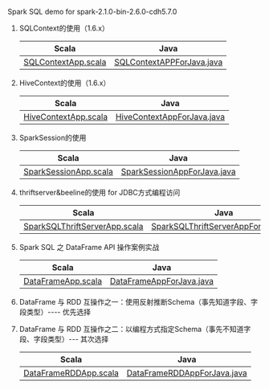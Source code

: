 Spark SQL demo for spark-2.1.0-bin-2.6.0-cdh5.7.0

1. SQLContext的使用（1.6.x）

    Scala  | Java
    ------------- | -------------
    [SQLContextApp.scala](https://github.com/wangjiqing/ImoocSparkSQLProject/tree/master/src/main/scala/com/imooc/spark/SQLContextApp.scala)  | [SQLContextAPPForJava.java](https://github.com/wangjiqing/ImoocSparkSQLProject/tree/master/src/main/java/com/imooc/spark/SQLContextAPPForJava.java)
 
2. HiveContext的使用（1.6.x）

    Scala  | Java
    ------------- | -------------
    [HiveContextApp.scala](https://github.com/wangjiqing/ImoocSparkSQLProject/tree/master/src/main/scala/com/imooc/spark/HiveContextApp.scala)  | [HiveContextAppForJava.java](https://github.com/wangjiqing/ImoocSparkSQLProject/tree/master/src/main/java/com/imooc/spark/HiveContextAppForJava.java)
 
3. SparkSession的使用

   Scala  | Java
   ------------- | -------------
   [SparkSessionApp.scala](https://github.com/wangjiqing/ImoocSparkSQLProject/tree/master/src/main/scala/com/imooc/spark/SparkSessionApp.scala)  | [SparkSessionAppForJava.java](https://github.com/wangjiqing/ImoocSparkSQLProject/tree/master/src/main/java/com/imooc/spark/SparkSessionAppForJava.java)
   
4. thriftserver&beeline的使用 for JDBC方式编程访问

    Scala  | Java
   ------------- | -------------
   [SparkSQLThriftServerApp.scala](https://github.com/wangjiqing/ImoocSparkSQLProject/tree/master/src/main/scala/com/imooc/spark/SparkSQLThriftServerApp.scala)  | [SparkSQLThriftServerAppForJava.java](https://github.com/wangjiqing/ImoocSparkSQLProject/tree/master/src/main/java/com/imooc/spark/SparkSQLThriftServerAppForJava.java)
     
5. Spark SQL 之 DataFrame API 操作案例实战

     Scala  | Java
     ------------- | -------------
     [DataFrameApp.scala](https://github.com/wangjiqing/ImoocSparkSQLProject/tree/master/src/main/scala/com/imooc/spark/DataFrameApp.scala)  | [DataFrameAppForJava.java](https://github.com/wangjiqing/ImoocSparkSQLProject/tree/master/src/main/java/com/imooc/sparkDataFrameAppForJava.java)
     
6. DataFrame 与 RDD 互操作之一：使用反射推断Schema（事先知道字段、字段类型）---- 优先选择
7. DataFrame 与 RDD 互操作之二：以编程方式指定Schema（事先不知道字段、字段类型）--- 其次选择

    Scala  | Java
    ------------- | -------------
    [DataFrameRDDApp.scala](https://github.com/wangjiqing/ImoocSparkSQLProject/tree/master/src/main/scala/com/imooc/spark/DataFrameRDDApp.scala)  | [DataFrameRDDAppForJava.java](https://github.com/wangjiqing/ImoocSparkSQLProject/tree/master/src/main/java/com/imooc/spark/DataFrameRDDAppForJava.java)
        